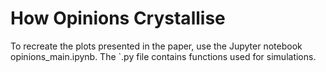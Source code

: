 # How Opinions Crystallise

To recreate the plots presented in the paper, use the Jupyter notebook opinions_main.ipynb. The `.py file contains functions used for simulations.
